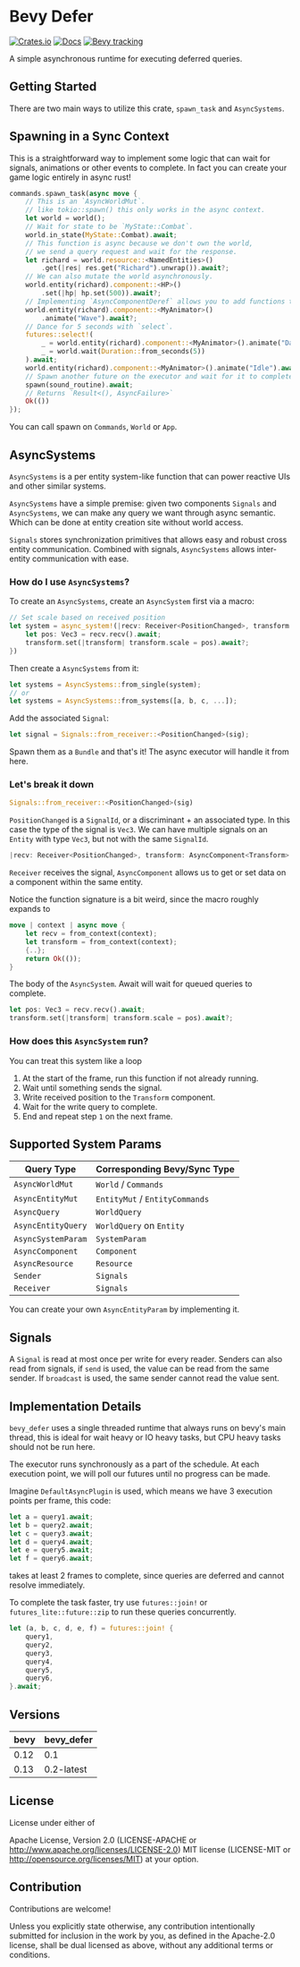 # Bevy Defer

[![Crates.io](https://img.shields.io/crates/v/bevy_defer.svg)](https://crates.io/crates/bevy_defer)
[![Docs](https://docs.rs/bevy_defer/badge.svg)](https://docs.rs/bevy_defer/latest/bevy_defer/)
[![Bevy tracking](https://img.shields.io/badge/Bevy%20tracking-released%20version-lightblue)](https://bevyengine.org/learn/book/plugin-development/)

A simple asynchronous runtime for executing deferred queries.

## Getting Started

There are two main ways to utilize this crate, `spawn_task` and `AsyncSystems`.

## Spawning in a Sync Context

This is a straightforward way to implement some logic that can wait
for signals, animations or other events to complete.
In fact you can create your game logic
entirely in async rust!

```rust
commands.spawn_task(async move {
    // This is an `AsyncWorldMut`.
    // like tokio::spawn() this only works in the async context.
    let world = world();
    // Wait for state to be `MyState::Combat`.
    world.in_state(MyState::Combat).await;
    // This function is async because we don't own the world,
    // we send a query request and wait for the response.
    let richard = world.resource::<NamedEntities>()
        .get(|res| res.get("Richard").unwrap()).await?;
    // We can also mutate the world asynchronously.
    world.entity(richard).component::<HP>()
        .set(|hp| hp.set(500)).await?;
    // Implementing `AsyncComponentDeref` allows you to add functions to `AsyncComponent`.
    world.entity(richard).component::<MyAnimator>()
        .animate("Wave").await?;
    // Dance for 5 seconds with `select`.
    futures::select!(
        _ = world.entity(richard).component::<MyAnimator>().animate("Dance"),
        _ = world.wait(Duration::from_seconds(5))
    ).await;
    world.entity(richard).component::<MyAnimator>().animate("Idle").await;
    // Spawn another future on the executor and wait for it to complete
    spawn(sound_routine).await;
    // Returns `Result<(), AsyncFailure>`
    Ok(())
});
```

You can call spawn on `Commands`, `World` or `App`.

## AsyncSystems

`AsyncSystems` is a per entity system-like function that can power reactive UIs
and other similar systems.

`AsyncSystems` have a simple premise: given two components `Signals` and `AsyncSystems`,
we can make any query we want through async semantic.
Which can be done at entity creation site without world access.

`Signals` stores synchronization primitives that
allows easy and robust cross entity communication. Combined with signals,
`AsyncSystems` allows inter-entity communication with ease.

### How do I use `AsyncSystems`?

To create an `AsyncSystems`, create an `AsyncSystem` first via a macro:

```rust
// Set scale based on received position
let system = async_system!(|recv: Receiver<PositionChanged>, transform: Ac<Transform>|{
    let pos: Vec3 = recv.recv().await;
    transform.set(|transform| transform.scale = pos).await?;
})
```

Then create a `AsyncSystems` from it:

```rust
let systems = AsyncSystems::from_single(system);
// or
let systems = AsyncSystems::from_systems([a, b, c, ...]);
```

Add the associated `Signal`:

```rust
let signal = Signals::from_receiver::<PositionChanged>(sig);
```

Spawn them as a `Bundle` and that's it! The async executor will
handle it from here.

### Let's break it down

```rust
Signals::from_receiver::<PositionChanged>(sig)
```

`PositionChanged` is a `SignalId`, or a discriminant + an associated type.
In this case the type of the signal is `Vec3`. We can have multiple signals
on an `Entity` with type `Vec3`, but not with the same `SignalId`.

```rust
|recv: Receiver<PositionChanged>, transform: AsyncComponent<Transform>| { .. }
```

`Receiver` receives the signal, `AsyncComponent` allows us to get or set data
on a component within the same entity.

Notice the function signature is a bit weird, since the macro roughly expands to

```rust
move | context | async move { 
    let recv = from_context(context);
    let transform = from_context(context);
    {..}; 
    return Ok(()); 
}
```

The body of the `AsyncSystem`. Await will wait for queued queries to complete.

```rust
let pos: Vec3 = recv.recv().await;
transform.set(|transform| transform.scale = pos).await?;
```

### How does this `AsyncSystem` run?

You can treat this system like a loop

1. At the start of the frame, run this function if not already running.
2. Wait until something sends the signal.
3. Write received position to the `Transform` component.
4. Wait for the write query to complete.
5. End and repeat step `1` on the next frame.

## Supported System Params

| Query Type | Corresponding Bevy/Sync Type |
| ---- | ----- |
| `AsyncWorldMut` | `World` / `Commands` |
| `AsyncEntityMut` | `EntityMut` / `EntityCommands` |
| `AsyncQuery` | `WorldQuery` |
| `AsyncEntityQuery` | `WorldQuery` on `Entity` |
| `AsyncSystemParam` | `SystemParam` |
| `AsyncComponent` | `Component` |
| `AsyncResource` | `Resource` |
| `Sender` | `Signals` |
| `Receiver` | `Signals` |

You can create your own `AsyncEntityParam` by implementing it.

## Signals

A `Signal` is read at most once per write for every reader.
Senders can also read from signals, if `send` is used,
the value can be read from the same sender. If `broadcast` is used,
the same sender cannot read the value sent.

## Implementation Details

`bevy_defer` uses a single threaded runtime that always runs on bevy's main thread,
this is ideal for wait heavy or IO heavy tasks, but CPU heavy tasks should not be run here.

The executor runs synchronously as a part of the schedule.
At each execution point, we will poll our futures until no progress can be made.

Imagine `DefaultAsyncPlugin` is used, which means we have 3 execution points per frame, this code:

```rust
let a = query1.await;
let b = query2.await;
let c = query3.await;
let d = query4.await;
let e = query5.await;
let f = query6.await;
```

takes at least 2 frames to complete, since queries are deferred and cannot resolve immediately.

To complete the task faster, try use `futures::join!` or `futures_lite::future::zip` to
run these queries concurrently.

```rust
let (a, b, c, d, e, f) = futures::join! {
    query1, 
    query2,
    query3,
    query4,
    query5,
    query6,
}.await;
```

## Versions

| bevy | bevy_defer         |
|------|--------------------|
| 0.12 | 0.1                |
| 0.13 | 0.2-latest         |

## License

License under either of

Apache License, Version 2.0 (LICENSE-APACHE or <http://www.apache.org/licenses/LICENSE-2.0>)
MIT license (LICENSE-MIT or <http://opensource.org/licenses/MIT>)
at your option.

## Contribution

Contributions are welcome!

Unless you explicitly state otherwise, any contribution intentionally submitted for inclusion in the work by you, as defined in the Apache-2.0 license, shall be dual licensed as above, without any additional terms or conditions.
